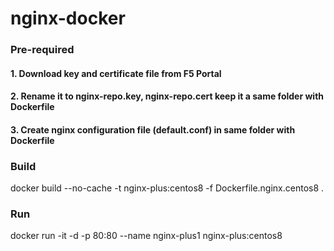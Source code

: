 # nginx-docker
### Pre-required
#### 1. Download key and certificate file from F5 Portal
#### 2. Rename it to nginx-repo.key, nginx-repo.cert keep it a same folder with Dockerfile
#### 3. Create nginx configuration file (default.conf) in same folder with Dockerfile
### Build
docker build --no-cache -t nginx-plus:centos8 -f Dockerfile.nginx.centos8 .

### Run
docker run -it -d -p 80:80 --name nginx-plus1 nginx-plus:centos8